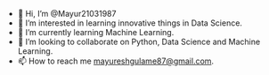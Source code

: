 - 👋 Hi, I’m @Mayur21031987
- 👀 I’m interested in learning innovative things in Data Science.
- 🌱 I’m currently learning Machine Learning.
- 💞️ I’m looking to collaborate on Python, Data Science and Machine Learning.
- 📫 How to reach me mayureshgulame87@gmail.com.

<!---
Mayur21031987/Mayur21031987 is a ✨ special ✨ repository because its `README.md` (this file) appears on your GitHub profile.
You can click the Preview link to take a look at your changes.
--->

